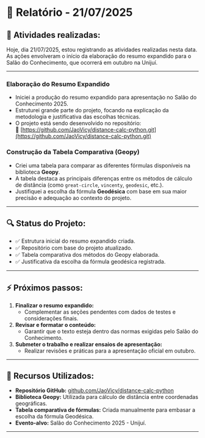 # 📅 Relatório - 21/07/2025

## 📌 Atividades realizadas:
Hoje, dia 21/07/2025, estou registrando as atividades realizadas nesta data. As ações envolveram o início da elaboração do resumo expandido para o Salão do Conhecimento, que ocorrerá em outubro na Unijuí.

---

### **Elaboração do Resumo Expandido**
- Iniciei a produção do resumo expandido para apresentação no Salão do Conhecimento 2025.
- Estruturei grande parte do projeto, focando na explicação da metodologia e justificativa das escolhas técnicas.
- O projeto está sendo desenvolvido no repositório:  
  🔗 [https://github.com/JaoVicy/distance-calc-python.git](https://github.com/JaoVicy/distance-calc-python.git)

### **Construção da Tabela Comparativa (Geopy)**
- Criei uma tabela para comparar as diferentes fórmulas disponíveis na biblioteca **Geopy**.
- A tabela destaca as principais diferenças entre os métodos de cálculo de distância (como `great-circle`, `vincenty`, `geodesic`, etc.).
- Justifiquei a escolha da fórmula **Geodésica** com base em sua maior precisão e adequação ao contexto do projeto.

---

## 🔍 Status do Projeto:
- ✅ Estrutura inicial do resumo expandido criada.
- ✅ Repositório com base do projeto atualizado.
- ✅ Tabela comparativa dos métodos do Geopy elaborada.
- ✅ Justificativa da escolha da fórmula geodésica registrada.

---

## ⚡ Próximos passos:
1. **Finalizar o resumo expandido:**
   - Complementar as seções pendentes com dados de testes e considerações finais.
2. **Revisar e formatar o conteúdo:**
   - Garantir que o texto esteja dentro das normas exigidas pelo Salão do Conhecimento.
3. **Submeter o trabalho e realizar ensaios de apresentação:**
   - Realizar revisões e práticas para a apresentação oficial em outubro.

---

## 🔗 Recursos Utilizados:
- **Repositório GitHub:** [github.com/JaoVicy/distance-calc-python](https://github.com/JaoVicy/distance-calc-python)
- **Biblioteca Geopy:** Utilizada para cálculo de distância entre coordenadas geográficas.
- **Tabela comparativa de fórmulas:** Criada manualmente para embasar a escolha da fórmula Geodésica.
- **Evento-alvo:** Salão do Conhecimento 2025 - Unijuí.

---
